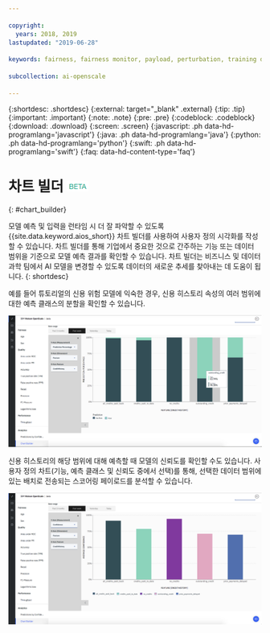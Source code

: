 ```yaml
---

copyright:
  years: 2018, 2019
lastupdated: "2019-06-28"

keywords: fairness, fairness monitor, payload, perturbation, training data, debiased

subcollection: ai-openscale

---
```


{:shortdesc: .shortdesc}
{:external: target="_blank" .external}
{:tip: .tip}
{:important: .important}
{:note: .note}
{:pre: .pre}
{:codeblock: .codeblock}
{:download: .download}
{:screen: .screen}
{:javascript: .ph data-hd-programlang='javascript'}
{:java: .ph data-hd-programlang='java'}
{:python: .ph data-hd-programlang='python'}
{:swift: .ph data-hd-programlang='swift'}
{:faq: data-hd-content-type='faq'}

# 차트 빌더 ![베타 태그](images/beta.png)
{: #chart_builder}

모델 예측 및 입력을 런타임 시 더 잘 파악할 수 있도록 {{site.data.keyword.aios_short}} 차트 빌더를 사용하여 사용자 정의 시각화를 작성할 수 있습니다. 차트 빌더를 통해 기업에서 중요한 것으로 간주하는 기능 또는 데이터 범위을 기준으로 모델 예측 결과를 확인할 수 있습니다. 차트 빌더는 비즈니스 및 데이터 과학 팀에서 AI 모델을 변경할 수 있도록 데이터의 새로운 추세를 찾아내는 데 도움이 됩니다. 
{: shortdesc}

예를 들어 튜토리얼의 신용 위험 모델에 익숙한 경우, 신용 히스토리 속성의 여러 범위에 대한 예측 클래스의 분할을 확인할 수 있습니다. 

   ![기능 수명을 기준으로 성별에 대한 기능 예측을 보여주는 차트](images/by_custom_chart.png)
      
   신용 히스토리의 해당 범위에 대해 예측할 때 모델의 신뢰도를 확인할 수도 있습니다. 사용자 정의 차트(기능, 예측 클래스 및 신뢰도 중에서 선택)를 통해, 선택한 데이터 범위에 있는 배치로 전송되는 스코어링 페이로드를 분석할 수 있습니다.

   ![기능 수명을 기준으로 성별에 대한 기능 예측을 보여주는 차트](images/by_custom_chart002.png)
   
